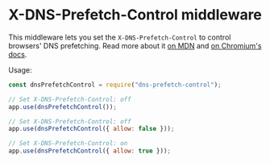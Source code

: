 # X-DNS-Prefetch-Control middleware

This middleware lets you set the `X-DNS-Prefetch-Control` to control browsers' DNS prefetching. Read more about it [on MDN](https://developer.mozilla.org/en-US/docs/Web/HTTP/Controlling_DNS_prefetching) and [on Chromium's docs](https://dev.chromium.org/developers/design-documents/dns-prefetching).

Usage:

```js
const dnsPrefetchControl = require("dns-prefetch-control");

// Set X-DNS-Prefetch-Control: off
app.use(dnsPrefetchControl());

// Set X-DNS-Prefetch-Control: off
app.use(dnsPrefetchControl({ allow: false }));

// Set X-DNS-Prefetch-Control: on
app.use(dnsPrefetchControl({ allow: true }));
```

